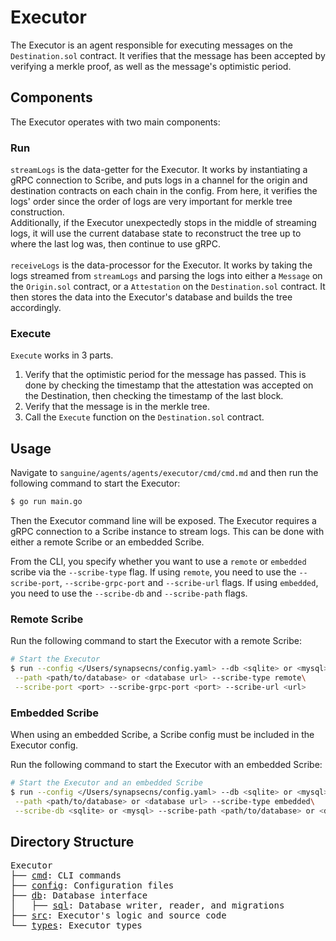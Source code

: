 # Executor
The Executor is an agent responsible for executing messages on the `Destination.sol` contract. It verifies that the message has been accepted by verifying a merkle proof, as well as the message's optimistic period.

## Components
The Executor operates with two main components:
### Run
`streamLogs` is the data-getter for the Executor. It works by instantiating a gRPC connection to Scribe, and puts logs in a channel for the origin and destination contracts on each chain in the config. From here, it verifies the logs' order since the order of logs are very important for merkle tree construction.
<br /> Additionally, if the Executor unexpectedly stops in the middle of streaming logs, it will use the current database state to reconstruct the tree up to where the last log was, then continue to use gRPC.
<br /> <br > `receiveLogs` is the data-processor for the Executor. It works by taking the logs streamed from `streamLogs` and parsing the logs into either a `Message` on the `Origin.sol` contract, or a `Attestation` on the `Destination.sol` contract. It then stores the data into the Executor's database and builds the tree accordingly.

### Execute
`Execute` works in 3 parts.
1. Verify that the optimistic period for the message has passed. This is done by checking the timestamp that the attestation was accepted on the Destination, then checking the timestamp of the last block.
2. Verify that the message is in the merkle tree.
3. Call the `Execute` function on the `Destination.sol` contract.

## Usage

Navigate to `sanguine/agents/agents/executor/cmd/cmd.md` and then run the following command to start the Executor:

```bash
$ go run main.go
```
Then the Executor command line will be exposed. The Executor requires a gRPC connection to a Scribe instance to stream logs. This can be done with either a remote Scribe or an embedded Scribe.

From the CLI, you specify whether you want to use a `remote` or `embedded` scribe via the `--scribe-type` flag. If using `remote`, you need to use the `--scribe-port`, `--scribe-grpc-port` and `--scribe-url` flags. If using `embedded`, you need to use the `--scribe-db` and `--scribe-path` flags.

### Remote Scribe

Run the following command to start the Executor with a remote Scribe:

```bash
# Start the Executor
$ run --config </Users/synapsecns/config.yaml> --db <sqlite> or <mysql>\
 --path <path/to/database> or <database url> --scribe-type remote\
 --scribe-port <port> --scribe-grpc-port <port> --scribe-url <url>
```

### Embedded Scribe

When using an embedded Scribe, a Scribe config must be included in the Executor config.

Run the following command to start the Executor with an embedded Scribe:

```bash
# Start the Executor and an embedded Scribe
$ run --config </Users/synapsecns/config.yaml> --db <sqlite> or <mysql>\
 --path <path/to/database> or <database url> --scribe-type embedded\
 --scribe-db <sqlite> or <mysql> --scribe-path <path/to/database> or <database url>
```


## Directory Structure

<pre>
Executor
├── <a href="./cmd">cmd</a>: CLI commands
├── <a href="./config">config</a>: Configuration files
├── <a href="./db">db</a>: Database interface
│   ├── <a href="./db/datastore/sql">sql</a>: Database writer, reader, and migrations
├── <a href="./src">src</a>: Executor's logic and source code
└── <a href="./types">types</a>: Executor types
</pre>
